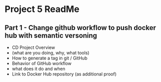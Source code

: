 # Project 5 ReadMe


## Part 1 - Change github workflow to push docker hub with semantic versoning
- CD Project Overview
- (what are you doing, why, what tools)
- How to generate a tag in git / GitHub
- Behavior of GitHub workflow
- what does it do and when
- Link to Docker Hub repository (as additional proof)
